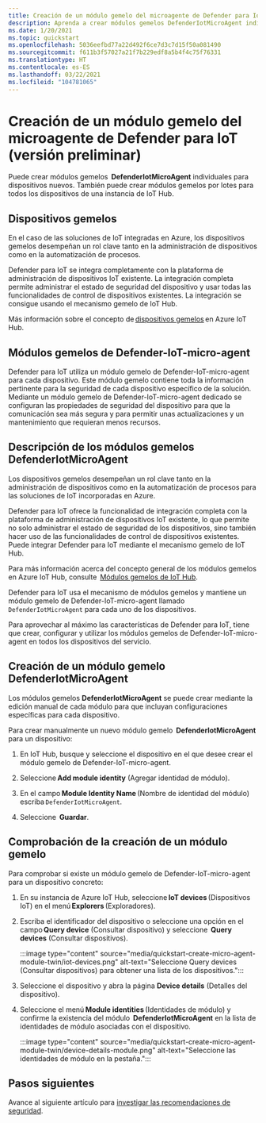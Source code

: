 ```yaml
---
title: Creación de un módulo gemelo del microagente de Defender para IoT (versión preliminar)
description: Aprenda a crear módulos gemelos DefenderIotMicroAgent individuales para dispositivos nuevos.
ms.date: 1/20/2021
ms.topic: quickstart
ms.openlocfilehash: 5036eefbd77a22d492f6ce7d3c7d15f50a081490
ms.sourcegitcommit: f611b3f57027a21f7b229edf8a5b4f4c75f76331
ms.translationtype: HT
ms.contentlocale: es-ES
ms.lasthandoff: 03/22/2021
ms.locfileid: "104781065"
---
```

# <a name="create-a-defender-iot-micro-agent-module-twin-preview"></a>Creación de un módulo gemelo del microagente de Defender para IoT (versión preliminar)

Puede crear módulos gemelos  **DefenderIotMicroAgent** individuales para dispositivos nuevos. También puede crear módulos gemelos por lotes para todos los dispositivos de una instancia de IoT Hub. 

## <a name="device-twins"></a>Dispositivos gemelos 

En el caso de las soluciones de IoT integradas en Azure, los dispositivos gemelos desempeñan un rol clave tanto en la administración de dispositivos como en la automatización de procesos. 

Defender para IoT se integra completamente con la plataforma de administración de dispositivos IoT existente. La integración completa permite administrar el estado de seguridad del dispositivo y usar todas las funcionalidades de control de dispositivos existentes. La integración se consigue usando el mecanismo gemelo de IoT Hub. 

Más información sobre el concepto de [dispositivos gemelos](../iot-hub/iot-hub-devguide-device-twins.md) en Azure IoT Hub. 

## <a name="defender-iot-micro-agent-twins"></a>Módulos gemelos de Defender-IoT-micro-agent 

Defender para IoT utiliza un módulo gemelo de Defender-IoT-micro-agent para cada dispositivo. Este módulo gemelo contiene toda la información pertinente para la seguridad de cada dispositivo específico de la solución. Mediante un módulo gemelo de Defender-IoT-micro-agent dedicado se configuran las propiedades de seguridad del dispositivo para que la comunicación sea más segura y para permitir unas actualizaciones y un mantenimiento que requieran menos recursos. 

## <a name="understanding-defenderiotmicroagent-module-twins"></a>Descripción de los módulos gemelos DefenderIotMicroAgent 

Los dispositivos gemelos desempeñan un rol clave tanto en la administración de dispositivos como en la automatización de procesos para las soluciones de IoT incorporadas en Azure.

Defender para IoT ofrece la funcionalidad de integración completa con la plataforma de administración de dispositivos IoT existente, lo que permite no solo administrar el estado de seguridad de los dispositivos, sino también hacer uso de las funcionalidades de control de dispositivos existentes. Puede integrar Defender para IoT mediante el mecanismo gemelo de IoT Hub.  

Para más información acerca del concepto general de los módulos gemelos en Azure IoT Hub, consulte  [Módulos gemelos de IoT Hub](../iot-hub/iot-hub-devguide-module-twins.md).

Defender para IoT usa el mecanismo de módulos gemelos y mantiene un módulo gemelo de Defender-IoT-micro-agent llamado `DefenderIotMicroAgent` para cada uno de los dispositivos. 

Para aprovechar al máximo las características de Defender para IoT, tiene que crear, configurar y utilizar los módulos gemelos de Defender-IoT-micro-agent en todos los dispositivos del servicio. 

## <a name="create-defenderiotmicroagent-module-twin"></a>Creación de un módulo gemelo DefenderIotMicroAgent 

Los módulos gemelos **DefenderIotMicroAgent** se puede crear mediante la edición manual de cada módulo para que incluyan configuraciones específicas para cada dispositivo. 

Para crear manualmente un nuevo módulo gemelo  **DefenderIotMicroAgent** para un dispositivo: 

1. En IoT Hub, busque y seleccione el dispositivo en el que desee crear el módulo gemelo de Defender-IoT-micro-agent. 

1. Seleccione **Add module identity** (Agregar identidad de módulo). 

1. En el campo **Module Identity Name** (Nombre de identidad del módulo) escriba `DefenderIotMicroAgent`. 

1. Seleccione  **Guardar**. 

## <a name="verify-the-creation-of-a-module-twin"></a>Comprobación de la creación de un módulo gemelo 

Para comprobar si existe un módulo gemelo de Defender-IoT-micro-agent para un dispositivo concreto: 

1. En su instancia de Azure IoT Hub, seleccione **IoT devices** (Dispositivos IoT) en el menú **Explorers** (Exploradores). 

1. Escriba el identificador del dispositivo o seleccione una opción en el campo **Query device** (Consultar dispositivo) y seleccione  **Query devices** (Consultar dispositivos).  

    :::image type="content" source="media/quickstart-create-micro-agent-module-twin/iot-devices.png" alt-text="Seleccione Query devices (Consultar dispositivos) para obtener una lista de los dispositivos.":::

1. Seleccione el dispositivo y abra la página **Device details** (Detalles del dispositivo). 

1. Seleccione el menú **Module identities** (Identidades de módulo) y confirme la existencia del módulo  **DefenderIotMicroAgent** en la lista de identidades de módulo asociadas con el dispositivo.  

    :::image type="content" source="media/quickstart-create-micro-agent-module-twin/device-details-module.png" alt-text="Seleccione las identidades de módulo en la pestaña.":::

## <a name="next-steps"></a>Pasos siguientes 

Avance al siguiente artículo para [investigar las recomendaciones de seguridad](quickstart-investigate-security-recommendations.md).
